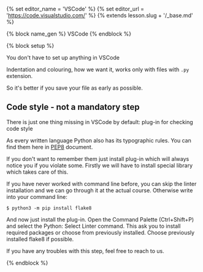{% set editor_name = 'VSCode' %}
{% set editor_url = 'https://code.visualstudio.com/' %}
{% extends lesson.slug + '/_base.md' %}

{% block name_gen %} VSCode {% endblock %}

{% block setup %}

You don't have to set up anything in VSCode

Indentation and colouring, how we want it, works only with files with `.py`
extension.

So it's better if you save your file as early as possible.

## Code style - not a mandatory step

There is just one thing missing in VSCode by default: plug-in for checking
code style

As every written language Python also has its typographic rules.
You can find them here in [PEP8](https://www.python.org/dev/peps/pep-0008/) document.

If you don't want to remember them just install plug-in which will always
notice you if you violate some.
Firstly we will have to install special library which takes care of this.

If you have never worked with command line before, you can skip the linter installation and we can go through it at the actual course.
Otherwise write into your command line:

```console
$ python3 -m pip install flake8
```

And now just install the plug-in.
Open the Command Palette (Ctrl+Shift+P) and select the Python: Select Linter command.
This ask you to install required packages or choose from previously installed. 
Choose previously installed flake8 if possible.

If you have any troubles with this step, feel free to reach to us.

{% endblock %}
